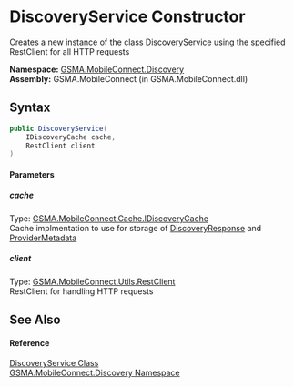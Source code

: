 DiscoveryService Constructor
============================
Creates a new instance of the class DiscoveryService using the specified RestClient for all HTTP requests

**Namespace:** [GSMA.MobileConnect.Discovery][1]  
**Assembly:** GSMA.MobileConnect (in GSMA.MobileConnect.dll)

Syntax
------

```csharp
public DiscoveryService(
	IDiscoveryCache cache,
	RestClient client
)
```

#### Parameters

##### *cache*
Type: [GSMA.MobileConnect.Cache.IDiscoveryCache][2]  
Cache implmentation to use for storage of [DiscoveryResponse][3] and [ProviderMetadata][4]

##### *client*
Type: [GSMA.MobileConnect.Utils.RestClient][5]  
RestClient for handling HTTP requests


See Also
--------

#### Reference
[DiscoveryService Class][6]  
[GSMA.MobileConnect.Discovery Namespace][1]  

[1]: ../README.md
[2]: ../../GSMA.MobileConnect.Cache/IDiscoveryCache/README.md
[3]: ../DiscoveryResponse/README.md
[4]: ../ProviderMetadata/README.md
[5]: ../../GSMA.MobileConnect.Utils/RestClient/README.md
[6]: README.md
[7]: ../../_icons/Help.png